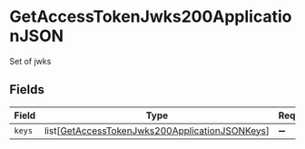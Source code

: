 # GetAccessTokenJwks200ApplicationJSON

Set of jwks


## Fields

| Field                                                                                                                 | Type                                                                                                                  | Required                                                                                                              | Description                                                                                                           |
| --------------------------------------------------------------------------------------------------------------------- | --------------------------------------------------------------------------------------------------------------------- | --------------------------------------------------------------------------------------------------------------------- | --------------------------------------------------------------------------------------------------------------------- |
| `keys`                                                                                                                | list[[GetAccessTokenJwks200ApplicationJSONKeys](../../models/operations/getaccesstokenjwks200applicationjsonkeys.md)] | :heavy_minus_sign:                                                                                                    | N/A                                                                                                                   |